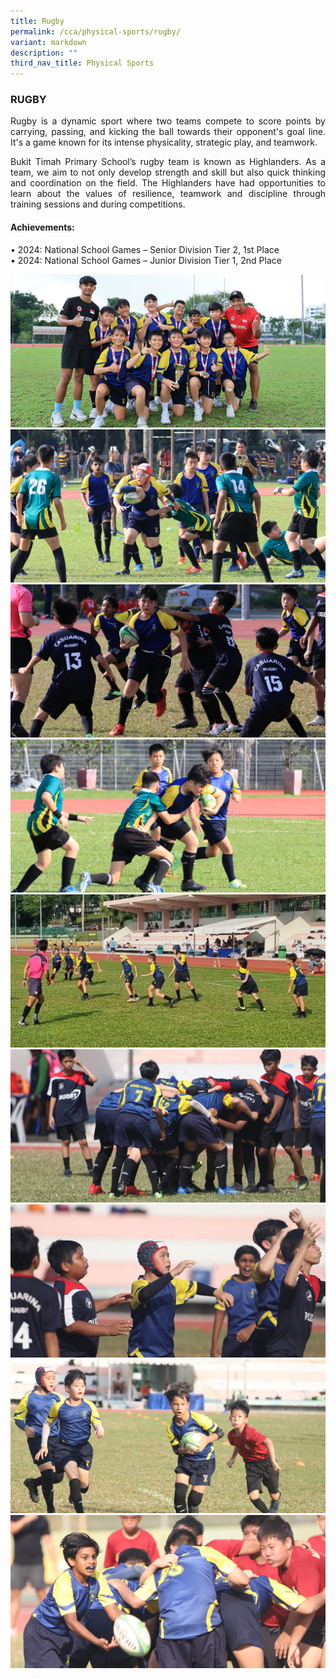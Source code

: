 ```yaml
---
title: Rugby
permalink: /cca/physical-sports/rugby/
variant: markdown
description: ""
third_nav_title: Physical Sports
---
```

<h3>RUGBY</h3><p align="justify">
Rugby is a dynamic sport where two teams compete to score points by carrying, passing, and kicking the ball towards their opponent's goal line. It's a game known for its intense physicality, strategic play, and teamwork.</p>
<p align="justify">
Bukit Timah Primary School’s rugby team is known as Highlanders. As a team, we aim to not only develop strength and skill but also quick thinking and coordination on the field. The Highlanders have had opportunities to learn about the values of resilience, teamwork and discipline through training sessions and during competitions. </p>
<h4>Achievements:</h4>
•	2024: National School Games – Senior Division Tier 2, 1st Place<br>
•	2024: National School Games – Junior Division Tier 1, 2nd  Place



![](/images/CCA/25_rugby_02.png) <br>
![](/images/CCA/25_rugby_03.png) <br>
![](/images/CCA/25_rugby_04.png) <br>
![](/images/CCA/25_rugby_05.png) <br>
![](/images/CCA/25_rugby_01.png) <br>
![](/images/CCA/25_rugby_06.png) <br>
![](/images/CCA/25_rugby_07.png) <br>
![](/images/CCA/25_rugby_08.png) <br>
![](/images/CCA/25_rugby_09.png) <br>